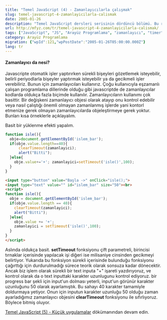 ```yaml
---
title: "Temel JavaScript (4) - Zamanlayıcılarla çalışmak"
slug: temel-javascript-4-zamanlayicilarla-calismak
date: 2005-01-26
description: "Temel JavaScript dersleri serisinin dördüncü bölümü. Bu rehber, `setTimeout` ve `clearTimeout` fonksiyonlarıyla JavaScript'te zamanlayıcıların nasıl kullanılacağını, periyodik veya gecikmeli işlemlerin nasıl yapılacağını örneklerle açıklıyor."
url: http://mfyz.com/tr/temel-javascript-4-zamanlayicilarla-calismak/
tags: ["JavaScript", "JS", "Arayüz Programlama", "zamanlayıcı", "timer", "setTimeout", "clearTimeout", "web geliştirme", "javascript dersleri"]
category: Arayüz Programlama
migration: {"wpId":121,"wpPostDate":"2005-01-26T05:00:00.000Z"}
lang: tr
---
```


#### Zamanlayıcı da nesi?

Javascripte otomatik işler yaptırırken sürekli bişeyleri gözetlemek isteyebilir, belirli periyodlarla bişeyler yaptırmak isteyebilir ya da gecikmeli işler verebiliriz. Bunun için zamanlayıcıları kullanırız. Çoğu kullanıcıyla eşzamanlı çalışan programlama dillerinde olduğu gibi javascriptde de zamanlayıcılar kodlarda oldukça fazla biçimde kullanılır. Zamanlayıcıların kullanımı çok basittir. Bir değişkeni zamanlayıcı objesi olarak atayıp onu kontrol edebilir veya nasıl çalıştığı önemli olmayan zamanlanmış işlerde yani kontorl etmenize gerek olmayan zamanlayıcılarda objeleştirmeye gerek yoktur. Bunları kısa örneklerle açıklayalım.

Basit bir yüklenme efekti yapalım.

```js
function isle(){
  obje=document.getElementById('islem_bar');
  if(obje.value.length==40){
      clearTimeout(zamanlayici);
      alert("Bitti");
  }else{
    obje.value+='+'; zamanlayici=setTimeout('isle()',100);
  }
}
```

```html
<input type="button" value="Başla ->" onClick="isle();">
<input type="text" value="" id="islem_bar" size="50"><br>
<script>
function isle(){
  obje = document.getElementById('islem_bar');
  if(obje.value.length == 40){
    clearTimeout(zamanlayici);
    alert("Bitti");
  }else{
    obje.value += '+';
    zamanlayici = setTimeout('isle()',100);
  }
}
</script>
```

Aslında oldukça basit. **setTimeout** fonksiyonu çift parametreli, birincisi tırnaklar içerisinde yapılacak işi diğeri ise milisaniye cinsinden gecikmeyi belirtiyor. Yukarıda bu fonksiyon sürekli içerisinde bulunduğu fonksiyonu çağırttığı için durdurulmadığı sürece teorik olarak sonsuza kadar dönecektir. Ancak biz işlem olarak sürekli bir text inputa "+" işareti yazdırıyoruz, ve kontrol olarak da o text inputtaki karakter uzunlugunu kontrol ediyoruz. bir progress bar şekli için input'un dolması yeterli, input'un görünür karakter uzunluğunu 50 olarak ayarlamıştık. Bu sahayı 40 karakter tamamiyle doldurmaya yetiyor. Onun için inputun karakter uzunluğu 50 olduğu zaman ayarladığımız zamanlayıcı objesini **clearTimeout** fonksiyonu ile sıfırlıyoruz. Böylece bitmiş oluyor.

[Temel JavaScript (5) - Küçük uygulamalar](/temel-javascript-5-kucuk-uygulamalar/) dökümanından devam edin.
